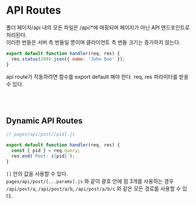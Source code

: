 # API Routes

폴더 페이지/api 내의 모든 파일은 /api/\*에 매핑되며 페이지가 아닌 API 엔드포인트로 처리된다.  
이러한 번들은 서버 측 번들일 뿐이며 클라이언트 측 번들 크기는 증가하지 않는다.

```js
export default function handler(req, res) {
  res.status(200).json({ name: 'John Doe' });
}
```

api route가 작동하려면 함수를 export default 해야 한다.
req, res 파라미터를 받을 수 있다.

</br>
</br>

## Dynamic API Routes

```js
// pages/api/post/[pid].js

export default function handler(req, res) {
  const { pid } = req.query;
  res.end(`Post: ${pid}`);
}
```

`[]` 안의 값을 사용할 수 있다.  
`pages/api/post/[...params].js` 와 같이 괄호 안에 점 3개를 사용하는 경우 `/api/post/a`, `/api/post/a/b`, `/api/post/a/b/c` 와 같은 모든 경로를 사용할 수 있다.
